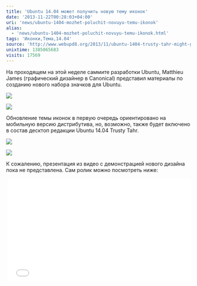 ```yaml
---
title: 'Ubuntu 14.04 может получить новую тему иконок'
date: '2013-11-22T00:28:03+04:00'
uri: 'news/ubuntu-1404-mozhet-poluchit-novuyu-temu-ikonok'
alias: 
  - 'news/ubuntu-1404-mozhet-poluchit-novuyu-temu-ikonok.html'
tags: 'Иконки,Тема,14.04'
source: 'http://www.webupd8.org/2013/11/ubuntu-1404-trusty-tahr-might-get-new.html'
unixtime: 1385065683
visits: 17569
---
```

На проходящем на этой неделе саммите разработки Ubuntu, Matthieu James (графический дизайнер в Canonical) представил материалы по созданию нового набора значков для Ubuntu.

[![](img/2013/11/22/00-00/ubuntu-trusty-icons-4-10983531424-o.jpg)](img/2013/11/22/00-00/ubuntu-trusty-icons-4-10983531424-o.jpg)

[![](img/2013/11/22/00-00/ubuntu-trusty-icons-3-10983564053-o.jpg)](img/2013/11/22/00-00/ubuntu-trusty-icons-3-10983564053-o.jpg)

Обновление темы иконок в первую очередь ориентировано на мобильную версию дистрибутива, но, возможно, также будет включено в состав десктоп редакции Ubuntu 14.04 Trusty Tahr.

[![](img/2013/11/22/00-00/ubuntu-trusty-icons-2-10983532314-o.jpg)](img/2013/11/22/00-00/ubuntu-trusty-icons-2-10983532314-o.jpg)

[![](img/2013/11/22/00-00/ubuntu-trusty-icons-1-10983345125-o.jpg)](img/2013/11/22/00-00/ubuntu-trusty-icons-1-10983345125-o.jpg)

К сожалению, презентация из видео с демонстрацией нового дизайна пока не представлена. Сам ролик можно посмотреть ниже:

 <iframe width="500" height="281" src="//www.youtube.com/embed/0AEvSIX41lk" frameborder="0" allowfullscreen=""></iframe>
